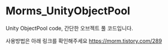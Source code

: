 # Morms_UnityObjectPool
Unity ObjectPool code, 간단한 오브젝트 풀 코드입니다.

사용방법은 아래 링크를 확인해주세요
https://morm.tistory.com/289
